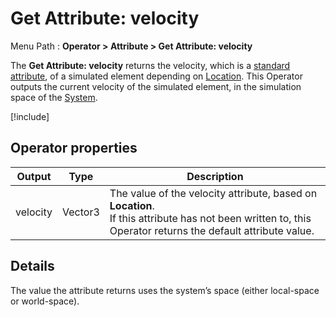 # Get Attribute: velocity

Menu Path : **Operator > Attribute > Get Attribute: velocity**

The **Get Attribute: velocity** returns the velocity, which is a [standard attribute](Reference-Attributes.md), of a simulated element depending on [Location](Attributes.md#attribute-locations). This Operator outputs the current velocity of the simulated element, in the simulation space of the [System](Systems.md).

[!include[](Snippets/Operator-GetAttributeOperatorSettings.md)]

## Operator properties

| **Output** | **Type** | **Description**                                              |
| ---------- | -------- | ------------------------------------------------------------ |
| velocity   | Vector3  | The value of the velocity attribute, based on **Location**.<br/>If this attribute has not been written to, this Operator returns the default attribute value. |

## Details

The value the attribute returns uses the system’s space (either local-space or world-space).
